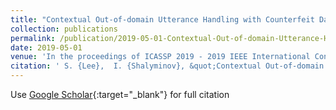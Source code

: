 ```yaml
---
title: "Contextual Out-of-domain Utterance Handling with Counterfeit Data Augmentation"
collection: publications
permalink: /publication/2019-05-01-Contextual-Out-of-domain-Utterance-Handling-with-Counterfeit-Data-Augmentation
date: 2019-05-01
venue: 'In the proceedings of ICASSP 2019 - 2019 IEEE International Conference on Acoustics, Speech and Signal Processing (ICASSP)'
citation: ' S. {Lee},  I. {Shalyminov}, &quot;Contextual Out-of-domain Utterance Handling with Counterfeit Data Augmentation.&quot; In the proceedings of ICASSP 2019 - 2019 IEEE International Conference on Acoustics, Speech and Signal Processing (ICASSP), 2019.'
---
```

Use [Google Scholar](https://scholar.google.com/scholar?q=Contextual+Out+of+domain+Utterance+Handling+with+Counterfeit+Data+Augmentation){:target="_blank"} for full citation